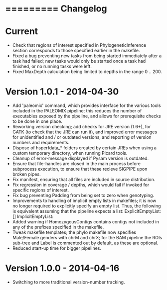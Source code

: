 =========
Changelog
=========

Current
=============
  * Check that regions of interest specified in PhylogeneticInference section
    corresponds to those specified earlier in the makefile.
  * Fixed a bug preventing new tasks from being started immediately after a
    task had failed; new tasks would only be started once a task had finished,
    or no running tasks were left.
  * Fixed MaxDepth calculation being limited to depths in the range 0 .. 200.


Version 1.0.1 - 2014-04-30
==========================
  * Add 'paleomix' command, which provides interface for the various tools
    included in the PALEOMIX pipeline; this reduces the number of executables
    exposed by the pipeline, and allows for prerequisite checks to be done in
    one place.
  * Reworking version checking; add checks for JRE version (1.6+), for GATK
    (to check that the JRE can run it), and improved error messages for
    unidentified and / or outdated versions, and reporting of version numbers
    and requirements.
  * Dispose of hsperfdata_* folders created by certain JREs when using a
    custom temporary directory, when running Picard tools.
  * Cleanup of error-message displayed if Pysam version is outdated.
  * Ensure that file-handles are closed in the main process before subprocess
    execution, to ensure that these recieve SIGPIPE upon broken pipes.
  * Fix manifest, ensuring that all files are included in source distribution.
  * Fix regression in coverage / depths, which would fail if invoked for
    specific regions of interest.
  * Fix bug preventing Padding from being set to zero when genotyping.
  * Improvements to handling of implicit empty lists in makefiles; it is now
    no longer required to explicitly specify an empty list. Thus, the following
    is equivalent assuming that the pipeline expects a list:
      ExplicitEmptyList: []
      ImplicitEmptyList:
  * Added warning if HomozygousContigs contains contigs not included in any of
    the prefixes specified in the makefile.
  * Tweak makefile templates; the phylo makefile now specifies Male/Female
    genders with chrM and chrX; for the BAM pipeline the ROIs sub-tree and
    Label is commented out by default, as these are optional.
  * Reduced start-up time for bigger pipelines.


Version 1.0.0 - 2014-04-16
==========================
  * Switching to more traditional version-number tracking.
